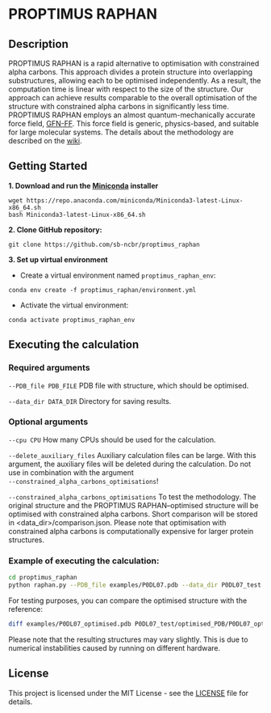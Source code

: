 # PROPTIMUS RAPHAN

## Description

PROPTIMUS RAPHAN is a rapid alternative to optimisation with constrained alpha carbons. This approach divides a protein structure into overlapping substructures, allowing each to be optimised independently. As a result, the computation time is linear with respect to the size of the structure. Our approach can achieve results comparable to the overall optimisation of the structure with constrained alpha carbons in significantly less time. PROPTIMUS RAPHAN employs an almost quantum-mechanically accurate force field, [GFN-FF](https://onlinelibrary.wiley.com/doi/10.1002/anie.202004239). This force field is generic, physics-based, and suitable for large molecular systems. The details about the methodology are described on the [wiki](https://github.com/sb-ncbr/proptimus_raphan/wiki).

## Getting Started

**1. Download and run the [Miniconda](https://www.anaconda.com/docs/getting-started/miniconda/main) installer**

```
wget https://repo.anaconda.com/miniconda/Miniconda3-latest-Linux-x86_64.sh
bash Miniconda3-latest-Linux-x86_64.sh
```

**2. Clone GitHub repository:**

```
git clone https://github.com/sb-ncbr/proptimus_raphan
```

**3. Set up virtual environment**

* Create a virtual environment named `proptimus_raphan_env`:

```
conda env create -f proptimus_raphan/environment.yml
```

* Activate the virtual environment:

```
conda activate proptimus_raphan_env
```

## Executing the calculation

### Required arguments

`--PDB_file PDB_FILE`          PDB file with structure, which should be optimised.

`--data_dir DATA_DIR`          Directory for saving results.

### Optional arguments

`--cpu CPU`                                       How many CPUs should be used for the calculation.

`--delete_auxiliary_files`                        Auxiliary calculation files can be large. With this argument, the auxiliary files will be deleted during the calculation. Do not use in combination with the argument `‑‑constrained_alpha_carbons_optimisations`!

`--constrained_alpha_carbons_optimisations`       To test the methodology. The original structure and the PROPTIMUS RAPHAN–optimised structure will be optimised with constrained alpha carbons. Short comparison will be stored in <data_dir>/comparison.json. Please note that optimisation with constrained alpha carbons is computationally expensive for larger protein structures.

### Example of executing the calculation:

```bash
cd proptimus_raphan
python raphan.py --PDB_file examples/P0DL07.pdb --data_dir P0DL07_test
```
For testing purposes, you can compare the optimised structure with the reference:

```bash
diff examples/P0DL07_optimised.pdb P0DL07_test/optimised_PDB/P0DL07_optimised.pdb
```
Please note that the resulting structures may vary slightly. This is due to numerical instabilities caused by running on different hardware.

## License

This project is licensed under the MIT License - see the [LICENSE](https://github.com/sb-ncbr/proptimus_raphan/blob/main/LICENSE) file for details.
